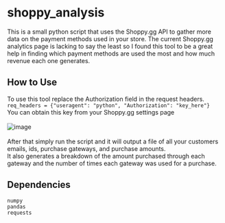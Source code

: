 # shoppy_analysis

This is a small python script that uses the Shoppy.gg API to gather more data on the payment methods used in your store. The current Shoppy.gg analytics page is lacking to say the least so I found this tool to be a great help in finding which payment methods are used the most and how much revenue each one generates.
## How to Use

To use this tool replace the Authorization field in the request headers. <br> 
```req_headers = {"useragent": "python", "Authorization": "key_here"}``` <br>
You can obtain this key from your Shoppy.gg settings page <br> <br>
![image](https://user-images.githubusercontent.com/30198937/123180371-001f9f80-d440-11eb-9747-da74d7118515.png) <br><br>
After that simply run the script and it will output a file of all your customers emails, ids, purchase gateways, and purchase amounts.
<br>
It also generates a breakdown of the amount purchased through each gateway and the number of times each gateway was used for a purchase.

## Dependencies

```
numpy
pandas
requests
```

